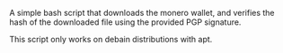A simple bash script that downloads the monero wallet, and verifies the hash of the downloaded file using the provided PGP signature.

This script only works on debain distributions with apt.